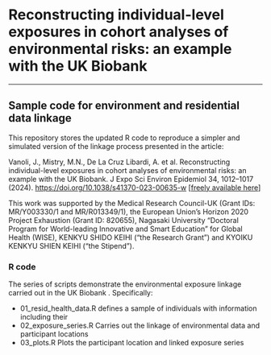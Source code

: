 # Reconstructing individual-level exposures in cohort analyses of environmental risks: an example with the UK Biobank

------------------------------------------------------------------------

## Sample code for environment and residential data linkage

This repository stores the updated R code to reproduce a simpler and simulated version of the linkage process presented in the article:

Vanoli, J., Mistry, M.N., De La Cruz Libardi, A. et al. Reconstructing individual-level exposures in cohort analyses of environmental risks: an example with the UK Biobank. J Expo Sci Environ Epidemiol 34, 1012–1017 (2024). https://doi.org/10.1038/s41370-023-00635-w [[freely available here](https://www.nature.com/articles/s41370-023-00635-w)]

This work was supported by the Medical Research Council-UK (Grant IDs: MR/Y003330/1 and MR/R013349/1), the European Union’s Horizon 2020 Project Exhaustion (Grant ID: 820655), Nagasaki University “Doctoral Program for World-leading Innovative and Smart Education” for Global Health (WISE), KENKYU SHIDO KEIHI (“the Research Grant”) and KYOIKU KENKYU SHIEN KEIHI (“the Stipend”).

### R code
The series of scripts demonstrate the environmental exposure linkage carried out in the UK Biobank . Specifically:

- 01_resid_health_data.R defines a sample of individuals with information including their 
- 02_exposure_series.R Carries out the linkage of environmental data and participant locations
- 03_plots.R Plots the participant location and linked exposure series  
